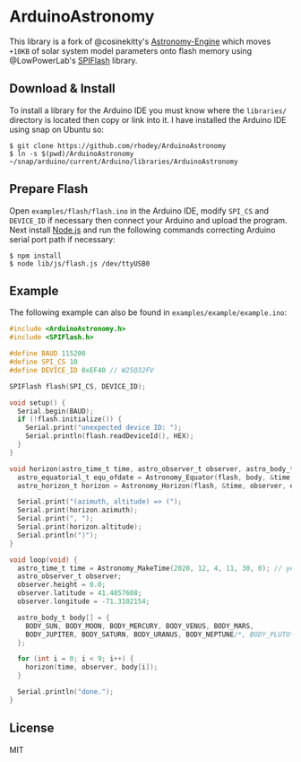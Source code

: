 # ArduinoAstronomy
This library is a fork of @cosinekitty's [Astronomy-Engine](https://github.com/cosinekitty/astronomy) which moves `+10KB` of solar system model parameters onto flash memory using @LowPowerLab's [SPIFlash](https://github.com/LowPowerLab/SPIFlash) library.

## Download & Install
To install a library for the Arduino IDE you must know where the `libraries/` directory is located then copy or link into it. I have installed the Arduino IDE using snap on Ubuntu so:
```
$ git clone https://github.com/rhodey/ArduinoAstronomy
$ ln -s $(pwd)/ArduinoAstronomy ~/snap/arduino/current/Arduino/libraries/ArduinoAstronomy
```

## Prepare Flash
Open `examples/flash/flash.ino` in the Arduino IDE, modify `SPI_CS` and `DEVICE_ID` if necessary then connect your Arduino and upload the program. Next install [Node.js](https://nodejs.org/en/download/) and run the following commands correcting Arduino serial port path if necessary:
```
$ npm install
$ node lib/js/flash.js /dev/ttyUSB0
```

## Example
The following example can also be found in `examples/example/example.ino`:
```c
#include <ArduinoAstronomy.h>
#include <SPIFlash.h>

#define BAUD 115200
#define SPI_CS 10
#define DEVICE_ID 0xEF40 // W25Q32FV

SPIFlash flash(SPI_CS, DEVICE_ID);

void setup() {
  Serial.begin(BAUD);
  if (!flash.initialize()) {
    Serial.print("unexpected device ID: ");
    Serial.println(flash.readDeviceId(), HEX);
  }
}

void horizon(astro_time_t time, astro_observer_t observer, astro_body_t body) {
  astro_equatorial_t equ_ofdate = Astronomy_Equator(flash, body, &time, observer, EQUATOR_OF_DATE, ABERRATION);
  astro_horizon_t horizon = Astronomy_Horizon(flash, &time, observer, equ_ofdate.ra, equ_ofdate.dec, REFRACTION_NORMAL);

  Serial.print("(azimuth, altitude) => (");
  Serial.print(horizon.azimuth);
  Serial.print(", ");
  Serial.print(horizon.altitude);
  Serial.println(")");
}

void loop(void) {
  astro_time_t time = Astronomy_MakeTime(2020, 12, 4, 11, 30, 0); // year, month, day, utc hours, minutes, seconds
  astro_observer_t observer;
  observer.height = 0.0;
  observer.latitude = 41.4857608;
  observer.longitude = -71.3102154;

  astro_body_t body[] = {
    BODY_SUN, BODY_MOON, BODY_MERCURY, BODY_VENUS, BODY_MARS,
    BODY_JUPITER, BODY_SATURN, BODY_URANUS, BODY_NEPTUNE/*, BODY_PLUTO*/
  };

  for (int i = 0; i < 9; i++) {
    horizon(time, observer, body[i]);
  }

  Serial.println("done.");
}
```

## License
MIT
